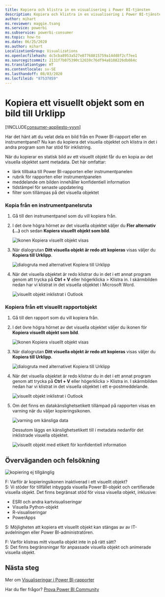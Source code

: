 ```yaml
---
title: Kopiera och klistra in en visualisering i Power BI-tjänsten
description: Kopiera och klistra in en visualisering i Power BI-tjänsten
author: mihart
ms.reviewer: maggie.tsang
ms.service: powerbi
ms.subservice: powerbi-consumer
ms.topic: how-to
ms.date: 06/25/2020
ms.author: mihart
LocalizationGroup: Visualizations
ms.openlocfilehash: dc5cba8953a527e87768815759a14dd8f2cf7ee1
ms.sourcegitcommit: 2131f7b075390c12659c76df94a8108226db084c
ms.translationtype: HT
ms.contentlocale: sv-SE
ms.lasthandoff: 08/03/2020
ms.locfileid: "87537859"
---
```

# <a name="copy-a-visual-as-an-image-to-your-clipboard"></a>Kopiera ett visuellt objekt som en bild till Urklipp

[!INCLUDE[consumer-appliesto-yyyn](../includes/consumer-appliesto-yyyn.md)]

Har det hänt att du velat dela en bild från en Power BI-rapport eller en instrumentpanel? Nu kan du kopiera det visuella objektet och klistra in det i andra program som har stöd för inklistring. 

När du kopierar en statisk bild av ett visuellt objekt får du en kopia av det visuella objektet samt metadata. Det här omfattar:
* länk tillbaka till Power BI-rapporten eller instrumentpanelen
* rubrik för rapporten eller instrumentpanelen
* meddelande om bilden innehåller konfidentiell information
* tidstämpel för senaste uppdatering
* filter som tillämpas på det visuella objektet

### <a name="copy-from-a-dashboard-tile"></a>Kopia från en instrumentpanelsruta

1. Gå till den instrumentpanel som du vill kopiera från.

2. I det övre högra hörnet av det visuella objektet väljer du **Fler alternativ (...)** och sedan **Kopiera visuellt objekt som bild**. 

    ![Ikonen Kopiera visuellt objekt visas](media/end-user-copy-paste/power-bi-copy-dashboard.png)

3. När dialogrutan **Ditt visuella objekt är redo att kopieras** visas väljer du **Kopiera till Urklipp**.

    ![dialogruta med alternativet Kopiera till Urklipp](media//end-user-copy-paste/power-bi-copied.png)

4. När det visuella objektet är redo klistrar du in det i ett annat program genom att trycka på **Ctrl + V** eller högerklicka > Klistra in. I skärmbilden nedan har vi klistrat in det visuella objektet i Microsoft Word. 

    ![visuellt objekt inklistrat i Outlook](media//end-user-copy-paste/power-bi-paste-word.png)

### <a name="copy-from-a-report-visual"></a>Kopiera från ett visuellt rapportobjekt 

1. Gå till den rapport som du vill kopiera från.

2. I det övre högra hörnet av det visuella objektet väljer du ikonen för **Kopiera visuellt objekt som bild**. 

    ![Ikonen Kopiera visuellt objekt visas](media/end-user-copy-paste/power-bi-copy-icon.png)

3. När dialogrutan **Ditt visuella objekt är redo att kopieras** visas väljer du **Kopiera till Urklipp**.

    ![dialogruta med alternativet Kopiera till Urklipp](media//end-user-copy-paste/power-bi-copied.png)


4. När det visuella objektet är redo klistrar du in det i ett annat program genom att trycka på **Ctrl + V** eller högerklicka > Klistra in. I skärmbilden nedan har vi klistrat in det visuella objektet i ett e-postmeddelande.

    ![visuellt objekt inklistrat i Outlook](media//end-user-copy-paste/power-bi-copy-email.png)

5. Om det finns en datakänslighetsetikett tillämpad på rapporten visas en varning när du väljer kopieringsikonen.  

    ![varning om känsliga data](media//end-user-copy-paste/power-bi-sensitive.png)

    Dessutom läggs en känslighetsetikett till i metadata nedanför det inklistrade visuella objektet. 

    ![visuellt objekt med etikett för konfidentiell information](media//end-user-copy-paste/power-bi-confidential.png)



## <a name="considerations-and-troubleshooting"></a>Överväganden och felsökning

   ![kopiering ej tillgänglig](media//end-user-copy-paste/power-bi-copy-grey.png)


F: Varför är kopieringsikonen inaktiverad i ett visuellt objekt?    
S: Vi stöder för tillfället inbyggda visuella Power BI-objekt och certifierade visuella objekt. Det finns begränsat stöd för vissa visuella objekt, inklusive: 
- ESRI och andra kartvisualiseringar 
- Visuella Python-objekt 
- R-visualiseringar 
- PowerApps    

S: Möjligheten att kopiera ett visuellt objekt kan stängas av av IT-avdelningen eller Power BI-administratören.


F: Varför klistras mitt visuella objekt inte in på rätt sätt?    
S: Det finns begränsningar för anpassade visuella objekt och animerade visuella objekt. 



## <a name="next-steps"></a>Nästa steg
Mer om [Visualiseringar i Power BI-rapporter](end-user-visual-type.md)

Har du fler frågor? [Prova Power BI Community](https://community.powerbi.com/)

